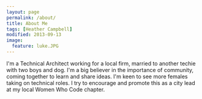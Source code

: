 ```yaml
---
layout: page
permalink: /about/
title: About Me
tags: [Heather Campbell]
modified: 2013-09-13
image:
  feature: luke.JPG
---
```

I'm a Technical Architect working for a local firm, married to another techie with two boys and dog. I'm a big believer in the importance of community, coming together to learn and share ideas. I'm keen to see more females taking on technical roles. I try to encourage and promote this as a city lead at my local Women Who Code chapter. 